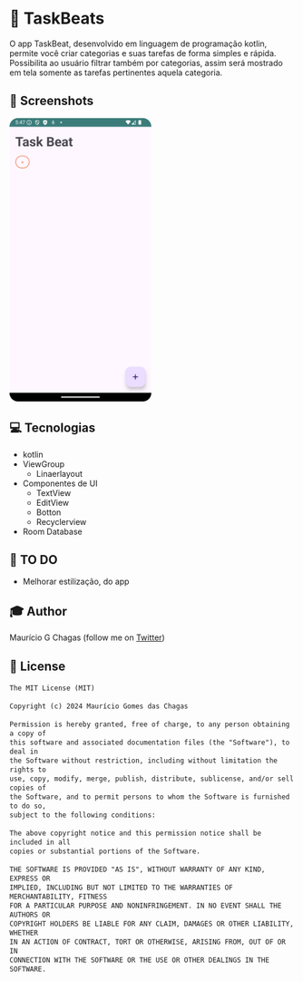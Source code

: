 # 📝 TaskBeats
O app TaskBeat, desenvolvido em linguagem de programação kotlin, permite você criar categorias e suas tarefas de forma simples e rápida. Possibilita ao usuário filtrar também por categorias, assim será mostrado em tela somente as tarefas pertinentes aquela categoria.

## 📱 Screenshots
<img src="/readme/Screenshot_20240930_174734a.png" width="250">

## 💻 Tecnologias
- kotlin
- ViewGroup
   - Linaerlayout
- Componentes de UI
   - TextView
   - EditView
   - Botton
   - Recyclerview
- Room Database

## 🎯 TO DO
- Melhorar estilização, do app


## 🎓 Author
Maurício G Chagas (follow me on [Twitter](https://twitter.com/maumauriciog))


## 📃 License
```
The MIT License (MIT)

Copyright (c) 2024 Maurício Gomes das Chagas

Permission is hereby granted, free of charge, to any person obtaining a copy of
this software and associated documentation files (the "Software"), to deal in
the Software without restriction, including without limitation the rights to
use, copy, modify, merge, publish, distribute, sublicense, and/or sell copies of
the Software, and to permit persons to whom the Software is furnished to do so,
subject to the following conditions:

The above copyright notice and this permission notice shall be included in all
copies or substantial portions of the Software.

THE SOFTWARE IS PROVIDED "AS IS", WITHOUT WARRANTY OF ANY KIND, EXPRESS OR
IMPLIED, INCLUDING BUT NOT LIMITED TO THE WARRANTIES OF MERCHANTABILITY, FITNESS
FOR A PARTICULAR PURPOSE AND NONINFRINGEMENT. IN NO EVENT SHALL THE AUTHORS OR
COPYRIGHT HOLDERS BE LIABLE FOR ANY CLAIM, DAMAGES OR OTHER LIABILITY, WHETHER
IN AN ACTION OF CONTRACT, TORT OR OTHERWISE, ARISING FROM, OUT OF OR IN
CONNECTION WITH THE SOFTWARE OR THE USE OR OTHER DEALINGS IN THE SOFTWARE.
```
